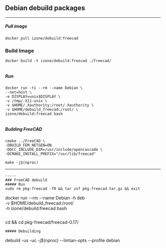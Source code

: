 ## Debian debuild packages
-----
##### Pull image
```
docker pull izone/debuild:freecad
```
### Build Image
```
docker build -t izone/debuild:freecad ./freecad/
```
```
```
##### Run
```
docker run -ti --rm --name Debian \
--net=host \
-e DISPLAY=unix$DISPLAY \
-v /tmp/.X11-unix \
-v $HOME/.Xauthority:/root/.Xauthority \
-v $HOME/debuild_freecad:/root/ \
izone/debuild:freecad bash
```
```
```
##### Building FreeCAD
```
cmake ../FreeCAD \
-DBUILD_FEM_NETGEN=ON 
-DOCC_INCLUDE_DIR=/usr/include/opencascade \
-DCMAKE_INSTALL_PREFIX="/usr/lib/freecad" 
```
```
make -j$(nproc)
```

-----
```
-----
### FreeCAD debuild
##### Run
sudo rm pkg-freecad -fR && tar zxf pkg-freecad.tar.gz && exit
```
docker run --rm --name Debian -h deb \
-v $HOME/debuild_freecad:/root/ \
-ti izone/debuild:freecad bash
```
```
cd && cd pkg-freecad/freecad-0.17/
```
##### Debuilding
```
debuild -us -uc -j$(nproc) --lintian-opts --profile debian
```
